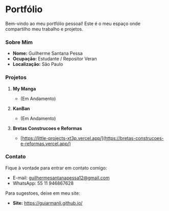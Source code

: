 # Portfólio

Bem-vindo ao meu portfólio pessoal! Este é o meu espaço onde compartilho meu trabalho e projetos.

### Sobre Mim

- **Nome:** Guilherme Santana Pessa
- **Ocupação:** Estudante / Repositor Veran
- **Localização:** São Paulo

### Projetos

1. **My Manga**
   - (Em Andamento)

2. **KanBan**
   - (Em Andamento)

3. **Bretas Construcoes e Reformas**
   - [https://little-projects-xt3p.vercel.app/](https://bretas-construcoes-e-reformas.vercel.app/)

### Contato

Fique à vontade para entrar em contato comigo:

- E-mail: guilhermesantanapessa12@gmail.com
- WhatsApp: 55 11 946867628

Para sugestoes, deixe em meu site:
- **Site:** https://guiarmanli.github.io/
